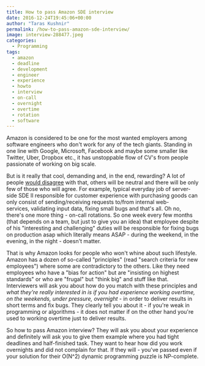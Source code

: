 ```yaml
---
title: How to pass Amazon SDE interview
date: 2016-12-24T19:45:06+00:00
author: "Taras Kushnir"
permalink: /how-to-pass-amazon-sde-interview/
image: interview-288477.jpeg
categories:
  - Programming
tags:
  - amazon
  - deadline
  - development
  - engineer
  - experience
  - howto
  - interview
  - on-call
  - overnight
  - overtime
  - rotation
  - software
---
```

Amazon is considered to be one for the most wanted employers among software engineers who don't work for any of the tech giants. Standing in one line with Google, Microsoft, Facebook and maybe some smaller like Twitter, Uber, Dropbox etc., it has unstoppable flow of CV's from people passionate of working on big scale.

But is it really that cool, demanding and, in the end, rewarding? A lot of people [would disagree](https://sites.google.com/site/thefaceofamazon/) with that, others will be neutral and there will be only few of those who will agree. For example, typical everyday job of server-side SDE II responsible for customer experience with purchasing goods can only consist of sending/receiving requests to/from internal web-services, validating input data, fixing small bugs and that's all. Oh no, there's one more thing - on-call rotations. So one week every few months (that depends on a team, but just to give you an idea) that employee despite of his "interesting and challenging" duties will be responsible for fixing bugs on production asap which literally means ASAP - during the weekend, in the evening, in the night - doesn't matter.

That is why Amazon looks for people who won't whine about such lifestyle. Amazon has a dozen of so-called "principles" (read "search criteria for new employees") where some are contradictory to the others. Like they need employees who have a "bias for action" but are "insisting on highest standards" or who are "frugal" but "think big" and stuff like that. Interviewers will ask you about how do you match with these principles and _what they're really interested in is if you had experience working overtime, on the weekends, under pressure, overnight_ - in order to deliver results in short terms and fix bugs. They clearly tell you about it - if you're weak in programming or algorithms - it does not matter if on the other hand you're used to working overtime just to deliver results.

So how to pass Amazon interview? They will ask you about your experience and definitely will ask you to give them example where you had tight deadlines and half-finished task. They want to hear how did you work overnights and did not complain for that. If they will - you've passed even if your solution for their O(N^2) dynamic programming puzzle is NP-complete.
